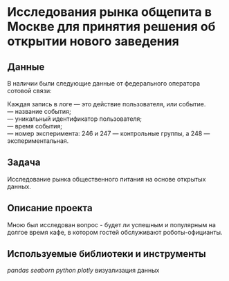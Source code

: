# Исследования рынка общепита в Москве для принятия решения об открытии нового заведения


## Данные

В наличии были следующие данные от федерального оператора сотовой связи:      
   
Каждая запись в логе — это действие пользователя, или событие.  
— название события;  
— уникальный идентификатор пользователя;  
— время события;  
— номер эксперимента: 246 и 247 — контрольные группы, а 248 — экспериментальная.      

## Задача

Исследование рынка общественного питания на основе открытых данных.  

## Описание проекта

Мною был исследован вопрос - будет ли успешным и популярным на долгое время кафе, в
котором гостей обслуживают роботы-официанты. 

## Используемые библиотеки и инструменты
*pandas* *seaborn* *python* *plotly* визуализация данных